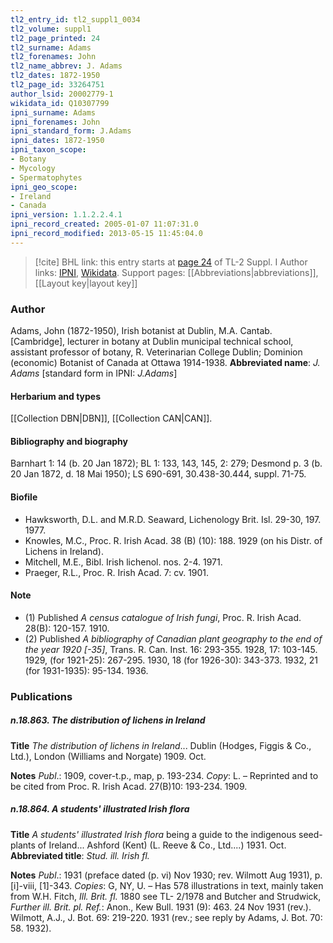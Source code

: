```yaml
---
tl2_entry_id: tl2_suppl1_0034
tl2_volume: suppl1
tl2_page_printed: 24
tl2_surname: Adams
tl2_forenames: John
tl2_name_abbrev: J. Adams
tl2_dates: 1872-1950
tl2_page_id: 33264751
author_lsid: 20002779-1
wikidata_id: Q10307799
ipni_surname: Adams
ipni_forenames: John
ipni_standard_form: J.Adams
ipni_dates: 1872-1950
ipni_taxon_scope: 
- Botany
- Mycology
- Spermatophytes
ipni_geo_scope: 
- Ireland
- Canada
ipni_version: 1.1.2.2.4.1
ipni_record_created: 2005-01-07 11:07:31.0
ipni_record_modified: 2013-05-15 11:45:04.0
---
```


> [!cite] BHL link: this entry starts at [page 24](https://www.biodiversitylibrary.org/page/33264751) of TL-2 Suppl. I
> Author links: [IPNI](https://www.ipni.org/a/20002779-1), [Wikidata](https://www.wikidata.org/wiki/Q10307799). Support pages: [[Abbreviations|abbreviations]], [[Layout key|layout key]]

### Author

Adams, John (1872-1950), Irish botanist at Dublin, M.A. Cantab. \[Cambridge\], lecturer in botany at Dublin municipal technical school, assistant professor of botany, R. Veterinarian College Dublin; Dominion (economic) Botanist of Canada at Ottawa 1914-1938. 
**Abbreviated name**: *J. Adams* \[standard form in IPNI: *J.Adams*\]

#### Herbarium and types

[[Collection DBN|DBN]], [[Collection CAN|CAN]].

#### Bibliography and biography

Barnhart 1: 14 (b. 20 Jan 1872); BL 1: 133, 143, 145, 2: 279; Desmond p. 3 (b. 20 Jan 1872, d. 18 Mai 1950); LS 690-691, 30.438-30.444, suppl. 71-75.

#### Biofile

- Hawksworth, D.L. and M.R.D. Seaward, Lichenology Brit. Isl. 29-30, 197. 1977.
- Knowles, M.C., Proc. R. Irish Acad. 38 (B) (10): 188. 1929 (on his Distr. of Lichens in Ireland).
- Mitchell, M.E., Bibl. Irish lichenol. nos. 2-4. 1971.
- Praeger, R.L., Proc. R. Irish Acad. 7: cv. 1901.

#### Note

- (1) Published *A census catalogue of Irish fungi*, Proc. R. Irish Acad. 28(B): 120-157. 1910.
- (2) Published *A bibliography of Canadian plant geography to the end of the year 1920 \[-35\]*, Trans. R. Can. Inst. 16: 293-355. 1928, 17: 103-145. 1929, (for 1921-25): 267-295. 1930, 18 (for 1926-30): 343-373. 1932, 21 (for 1931-1935): 95-134. 1936.

### Publications

##### n.18.863. The distribution of lichens in Ireland

**Title**
*The distribution of lichens in Ireland*... Dublin (Hodges, Figgis & Co., Ltd.), London (Williams and Norgate) 1909. Oct.

**Notes**
*Publ*.: 1909, cover-t.p., map, p. 193-234. *Copy*: L. – Reprinted and to be cited from Proc. R. Irish Acad. 27(B)10: 193-234. 1909.

##### n.18.864. A students' illustrated Irish flora

**Title**
*A students' illustrated Irish flora* being a guide to the indigenous seed-plants of Ireland... Ashford (Kent) (L. Reeve & Co., Ltd....) 1931. Oct.
**Abbreviated title**: *Stud. ill. Irish fl.*

**Notes**
*Publ*.: 1931 (preface dated (p. vi) Nov 1930; rev. Wilmott Aug 1931), p. \[i\]-viii, \[1\]-343.
*Copies*: G, NY, U. – Has 578 illustrations in text, mainly taken from W.H. Fitch, *Ill. Brit. fl.* 1880 see TL- 2/1978 and Butcher and Strudwick, *Further ill. Brit. pl.
Ref.*: Anon., Kew Bull. 1931 (9): 463. 24 Nov 1931 (rev.).
Wilmott, A.J., J. Bot. 69: 219-220. 1931 (rev.; see reply by Adams, J. Bot. 70: 58. 1932).

